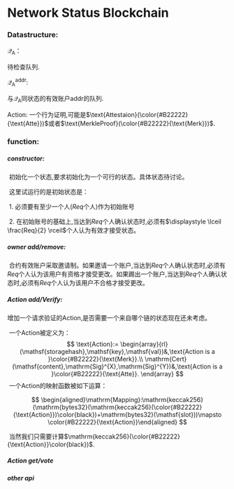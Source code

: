 # Network Status Blockchain

### Datastructure:

$\mathcal{Q}_{\text{A}}$：
    
  待检查队列.

${\mathcal{Q}}^{\text{addr}}_{\text{A}}$: 

  与$\mathcal{Q}_{\text{A}}$同状态的有效账户$\text{addr}$的队列.

$\text{Action}$: 一个行为证明,可能是$\text{Attestaion}(\color{#B22222}{\text{Atte}})$或者$\text{MerkleProof}(\color{#B22222}{\text{Merk}})$.

### function:

##### constructor:

​	初始化一个状态,要求初始化为一个可行的状态。具体状态待讨论。

​	这里试运行的是初始状态是：

​		1. 必须要有至少一个人($Req$个人)作为初始账号

​		2. 在初始账号的基础上,当达到$Req$个人确认状态时,必须有$\displaystyle \lceil \frac{Req}{2} \rceil$个人认为有效才接受状态。

##### owner add/remove:

​	合约有效账户采取邀请制。如果邀请一个账户,当达到$Req$个人确认状态时,必须有$Req$个人认为该用户有资格才接受更改。如果踢出一个账户,当达到$Req$个人确认状态时,必须有$Req$个人认为该用户不合格才接受更改。

##### Action add/Verify:

​	增加一个请求验证的Action,是否需要一个来自哪个链的状态现在还未考虑。

​	一个Action被定义为：
$$
\text{Action}:= \begin{array}{rl}
(\mathsf{storagehash},\mathsf{key},\mathsf{val})&,\text{Action is a }\color{#B22222}{\text{Merk}}.\\
\mathrm{Cert}(\mathsf{content},\mathrm{Sig}^{X},\mathrm{Sig}^{Y})&,\text{Action is a }\color{#B22222}{\text{Atte}}.
\end{array}
$$
​	一个Action的映射函数被如下运算：


$$
\begin{aligned}\mathrm{Mapping}:\mathrm{keccak256}(\mathrm{bytes32}(\mathrm{keccak256}(\color{#B22222}{\text{Action}})\color{black})+\mathrm{bytes32}(\mathsf{slot}))\mapsto \color{#B22222}{\text{Action}}\end{aligned}
$$


​	当然我们只需要计算$\mathrm{keccak256}(\color{#B22222}{\text{Action}}\color{black})$.

##### Action get/vote



##### other api
